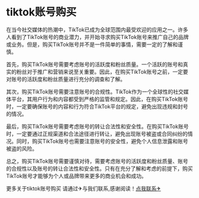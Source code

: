 # tiktok账号购买

在当今社交媒体的热潮中，TikTok已成为全球范围内最受欢迎的应用之一。许多人看到了TikTok账号的商业潜力，并开始寻求购买TikTok账号来推广自己的品牌或业务。但是，购买TikTok账号并不是一件简单的事情，需要一定的了解和谨慎。

首先，购买TikTok账号需要考虑账号的活跃度和粉丝质量。一个活跃的账号和真实的粉丝对于推广和营销来说至关重要。因此，在购买TikTok账号之前，一定要对账号的活跃度和粉丝质量进行充分的调查和了解。

其次，购买TikTok账号需要注意账号的合规性。TikTok作为一个全球性的社交媒体平台，其用户行为和内容都受到严格的监管和规定。因此，在购买TikTok账号时，一定要确保账号的内容和行为符合TikTok平台的规定，避免出现违规和封号的情况。

最后，购买TikTok账号需要考虑账号的转让合法性和安全性。在购买TikTok账号时，一定要通过正规渠道和合法途径进行转让，避免出现账号被盗或合同纠纷的情况。同时，购买TikTok账号也需要注意账号的安全性，避免个人信息泄露和账号被盗的风险。

总之，购买TikTok账号需要谨慎对待，需要考虑账号的活跃度和粉丝质量、账号的合规性以及账号的转让合法性和安全性。只有在充分了解和考虑的前提下，购买TikTok账号才能够为个人或品牌带来更多的商业机会和成功。

更多关于tiktok账号购买 请通过✈与我们联系,感谢阅读！[点我联系✈](https://pc.G208.com)
